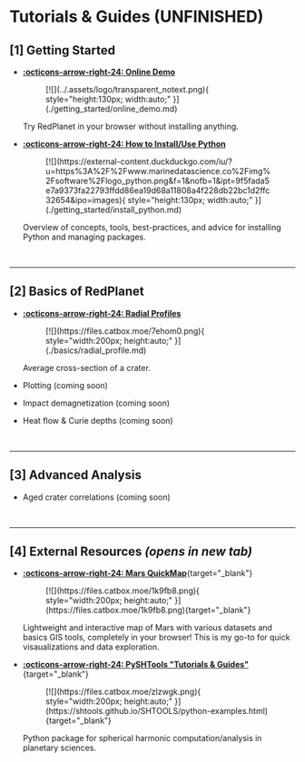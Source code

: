 # Tutorials & Guides (UNFINISHED)

<!--
SELF NOTE:

I like these card-type templates:
- [ramanspy tutorials](https://ramanspy.readthedocs.io/en/latest/auto_tutorials/index.html)
- [cartopy gallery](https://scitools.org.uk/cartopy/docs/latest/gallery/index.html)
-->

## [1] Getting Started


<div class="grid cards" markdown>

-   [**:octicons-arrow-right-24: Online Demo**](./getting_started/online_demo.md)

    <figure markdown="span">
        [![](../.assets/logo/transparent_notext.png){ style="height:130px; width:auto;" }](./getting_started/online_demo.md)
    </figure>

    Try RedPlanet in your browser without installing anything.


-   [**:octicons-arrow-right-24: How to Install/Use Python**](./getting_started/install_python.md)

    <figure markdown="span">
        [![](https://external-content.duckduckgo.com/iu/?u=https%3A%2F%2Fwww.marinedatascience.co%2Fimg%2Fsoftware%2Flogo_python.png&f=1&nofb=1&ipt=9f5fada5e7a9373fa22793ffdd86ea19d68a11808a4f228db22bc1d2ffc32654&ipo=images){ style="height:130px; width:auto;" }](./getting_started/install_python.md)
    </figure>

    Overview of concepts, tools, best-practices, and advice for installing Python and managing packages.

</div>



&nbsp;

---
## [2] Basics of RedPlanet


<div class="grid cards" markdown>

-   [**:octicons-arrow-right-24: Radial Profiles**](./basics/radial_profile.md)

    <figure markdown="span">
        [![](https://files.catbox.moe/7ehom0.png){ style="width:200px; height:auto;" }](./basics/radial_profile.md)
    </figure>

    Average cross-section of a crater.


-   Plotting (coming soon)


-   Impact demagnetization (coming soon)


-   Heat flow & Curie depths (coming soon)

</div>



&nbsp;

---
## [3] Advanced Analysis


<div class="grid cards" markdown>

-   Aged crater correlations (coming soon)

</div>



&nbsp;

---
## [4] External Resources *(opens in new tab)*

<div class="grid cards" markdown>

-   [**:octicons-arrow-right-24: Mars QuickMap**](https://mars.quickmap.io/layers?prjExtent=-16435210.8833828%2C-8021183.5691341%2C12908789.1166172%2C7866816.4308659&showGraticule=true&layers=NrBMBoAYvBGcQGYAsA2AHHGkB0BOcAOwFcAbU8AbwCIAzUgSwGMBrAUwCdqAuWgQ1IBnNgF8AumKrixQA&proj=3&time=2024-11-11T07%3A09%3A37.723Z){target="_blank"}

    <figure markdown="span">
        [![](https://files.catbox.moe/1k9fb8.png){ style="width:200px; height:auto;" }](https://files.catbox.moe/1k9fb8.png){target="_blank"}
    </figure>

    Lightweight and interactive map of Mars with various datasets and basics GIS tools, completely in your browser! This is my go-to for quick visaualizations and data exploration.


-   [**:octicons-arrow-right-24: PySHTools "Tutorials & Guides"**](https://shtools.github.io/SHTOOLS/python-examples.html){target="_blank"}

    <figure markdown="span">
        [![](https://files.catbox.moe/zlzwgk.png){ style="width:200px; height:auto;" }](https://shtools.github.io/SHTOOLS/python-examples.html){target="_blank"}
    </figure>

    Python package for spherical harmonic computation/analysis in planetary sciences.

</div>
